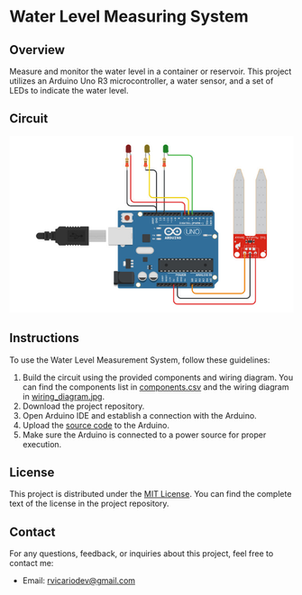 # Water Level Measuring System

## Overview

Measure and monitor the water level in a container or reservoir. This project utilizes an Arduino Uno R3 microcontroller, a water sensor, and a set of LEDs to indicate the water level.

## Circuit

<img width="512" alt="circuit" src="circuit.jpg">

## Instructions

To use the Water Level Measurement System, follow these guidelines:

1. Build the circuit using the provided components and wiring diagram. You can find the components list in [components.csv](components.csv) and the wiring diagram in [wiring_diagram.jpg](wiring_diagram.jpg).
2. Download the project repository.
3. Open Arduino IDE and establish a connection with the Arduino.
4. Upload the [source code](src/WaterLevelMeasuringSystem.cpp) to the Arduino.
5. Make sure the Arduino is connected to a power source for proper execution.

## License

This project is distributed under the [MIT License](https://opensource.org/licenses/MIT). You can find the complete text of the license in the project repository.

## Contact

For any questions, feedback, or inquiries about this project, feel free to contact me:

- Email: [rvicariodev@gmail.com](mailto:rvicariodev@gmail.com)
